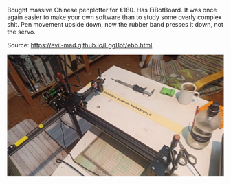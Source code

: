 Bought massive Chinese penplotter for €180. Has EiBotBoard.
It was once again easier to make your own software than to study some overly complex shit.
Pen movement upside down, now the rubber band presses it down, not the servo.

Source: https://evil-mad.github.io/EggBot/ebb.html

<img src=merkkivalo.png>
